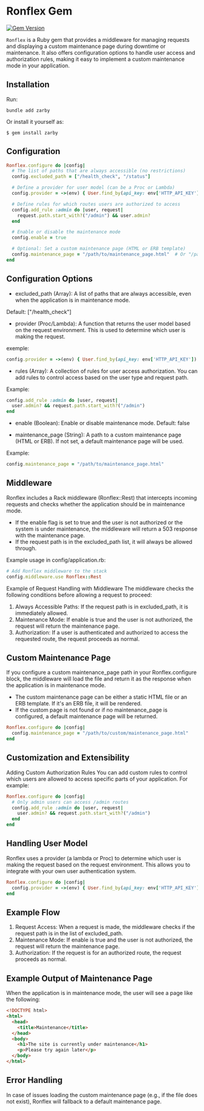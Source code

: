 # Ronflex Gem

[![Gem Version](https://badge.fury.io/rb/ronflex.svg)](http://badge.fury.io/rb/ronflex)

`Ronflex` is a Ruby gem that provides a middleware for managing requests and displaying a custom maintenance page during downtime or maintenance. It also offers configuration options to handle user access and authorization rules, making it easy to implement a custom maintenance mode in your application.

## Installation

Run:

    bundle add zarby

Or install it yourself as:

    $ gem install zarby

## Configuration

```ruby
Ronflex.configure do |config|
  # The list of paths that are always accessible (no restrictions)
  config.excluded_path = ["/health_check", "/status"]

  # Define a provider for user model (can be a Proc or Lambda)
  config.provider = ->(env) { User.find_by(api_key: env['HTTP_API_KEY']) }

  # Define rules for which routes users are authorized to access
  config.add_rule :admin do |user, request|
    request.path.start_with?("/admin") && user.admin?
  end

  # Enable or disable the maintenance mode
  config.enable = true

  # Optional: Set a custom maintenance page (HTML or ERB template)
  config.maintenance_page = "/path/to/maintenance_page.html"  # Or "/path/to/maintenance_page.erb"
end
```

## Configuration Options

- excluded_path (Array): A list of paths that are always accessible, even when the application is in maintenance mode.

Default: ["/health_check"]

- provider (Proc/Lambda): A function that returns the user model based on the request environment. This is used to determine which user is making the request.

exemple:
```ruby
config.provider = ->(env) { User.find_by(api_key: env['HTTP_API_KEY']) }
```

- rules (Array): A collection of rules for user access authorization. You can add rules to control access based on the user type and request path.

Example:
```ruby
config.add_rule :admin do |user, request|
  user.admin? && request.path.start_with?("/admin")
end
```

- enable (Boolean): Enable or disable maintenance mode.
Default: false

- maintenance_page (String): A path to a custom maintenance page (HTML or ERB). If not set, a default maintenance page will be used.

Example:
```ruby
config.maintenance_page = "/path/to/maintenance_page.html"
```

## Middleware
Ronflex includes a Rack middleware (Ronflex::Rest) that intercepts incoming requests and checks whether the application should be in maintenance mode.

- If the enable flag is set to true and the user is not authorized or the system is under maintenance, the middleware will return a 503 response with the maintenance page.
- If the request path is in the excluded_path list, it will always be allowed through.

Example usage in config/application.rb:
```ruby
# Add Ronflex middleware to the stack
config.middleware.use Ronflex::Rest
```

Example of Request Handling with Middleware
The middleware checks the following conditions before allowing a request to proceed:

1. Always Accessible Paths: If the request path is in excluded_path, it is immediately allowed.
2. Maintenance Mode: If enable is true and the user is not authorized, the request will return the maintenance page.
3. Authorization: If a user is authenticated and authorized to access the requested route, the request proceeds as normal.

## Custom Maintenance Page
If you configure a custom maintenance_page path in your Ronflex.configure block, the middleware will load the file and return it as the response when the application is in maintenance mode.

- The custom maintenance page can be either a static HTML file or an ERB template. If it's an ERB file, it will be rendered.
- If the custom page is not found or if no maintenance_page is configured, a default maintenance page will be returned.

```ruby
Ronflex.configure do |config|
  config.maintenance_page = "/path/to/custom/maintenance_page.html"
end
```

## Customization and Extensibility

Adding Custom Authorization Rules
You can add custom rules to control which users are allowed to access specific parts of your application. For example:
```ruby
Ronflex.configure do |config|
  # Only admin users can access /admin routes
  config.add_rule :admin do |user, request|
    user.admin? && request.path.start_with?("/admin")
  end
end
```

## Handling User Model
Ronflex uses a provider (a lambda or Proc) to determine which user is making the request based on the request environment. This allows you to integrate with your own user authentication system.
```ruby
Ronflex.configure do |config|
  config.provider = ->(env) { User.find_by(api_key: env['HTTP_API_KEY']) }
end
```

## Example Flow
1. Request Access: When a request is made, the middleware checks if the request path is in the list of excluded_path.
2. Maintenance Mode: If enable is true and the user is not authorized, the request will return the maintenance page.
3. Authorization: If the request is for an authorized route, the request proceeds as normal.

## Example Output of Maintenance Page
When the application is in maintenance mode, the user will see a page like the following:
```html
<!DOCTYPE html>
<html>
  <head>
    <title>Maintenance</title>
  </head>
  <body>
    <h1>The site is currently under maintenance</h1>
    <p>Please try again later</p>
  </body>
</html>
```

## Error Handling
In case of issues loading the custom maintenance page (e.g., if the file does not exist), Ronflex will fallback to a default maintenance page.
